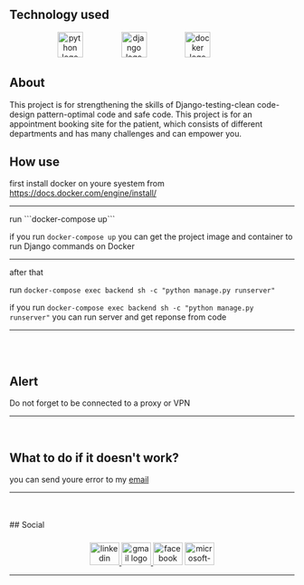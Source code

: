 
## Technology used
<div align="center">
<img src="https://cdn.jsdelivr.net/gh/devicons/devicon/icons/python/python-original.svg" height="45" alt="python logo"  />
  <img width="60" />

<img src="https://cdn.jsdelivr.net/gh/devicons/devicon/icons/django/django-plain.svg" height="45" alt="django logo"  />
  <img width="60" />

<img src="https://cdn.jsdelivr.net/gh/devicons/devicon/icons/docker/docker-original.svg" height="45" alt="docker logo"  />
  <img width="60" />
</div>


## About
This project is for strengthening the skills of Django-testing-clean code-design pattern-optimal code and safe code.
This project is for an appointment booking site for the patient, which consists of different departments and has many challenges and can empower you.

## How use
first install docker on youre syestem from https://docs.docker.com/engine/install/
<hr>
run ```docker-compose up```

if you run ``` docker-compose up ``` you can get the project image and container to run Django commands on Docker

<hr>
after that

run ``` docker-compose exec backend sh -c "python manage.py runserver" ```

if you run ``` docker-compose exec backend sh -c "python manage.py runserver" ```
you can run server and get reponse from code 
<hr>
<br>
<br>

## Alert
Do not forget to be connected to a proxy or VPN
<hr>
<br>

## What to do if it doesn't work?
you can send youre error to my <a href='#social'>email</a>
<hr>
<br>
<br>
## Social

###


<div align="center">
  <a href="https://www.linkedin.com/in/techno-code-30a076269/" target="_blank">
    <img src="https://raw.githubusercontent.com/maurodesouza/profile-readme-generator/master/src/assets/icons/social/linkedin/default.svg" width="52" height="40" alt="linkedin logo"  />
  </a>
  <a href="https://technocode15@gmail.com" target="_blank">
    <img src="https://raw.githubusercontent.com/maurodesouza/profile-readme-generator/master/src/assets/icons/social/gmail/default.svg" width="52" height="40" alt="gmail logo"  />
  </a>
  <img src="https://raw.githubusercontent.com/maurodesouza/profile-readme-generator/master/src/assets/icons/social/facebook/default.svg" width="52" height="40" alt="facebook logo"  />
  <img src="https://raw.githubusercontent.com/maurodesouza/profile-readme-generator/master/src/assets/icons/social/microsoft-outlook/default.svg" width="52" height="40" alt="microsoft-outlook logo"  />

  
  <hr>
 


</div>



###

